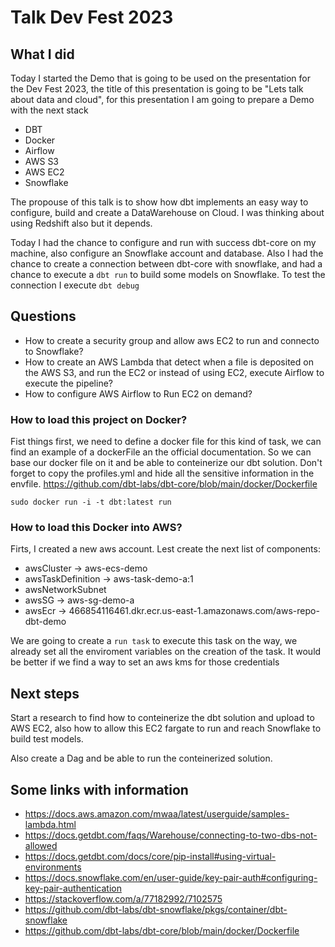 # Talk Dev Fest 2023

## What I did
Today I started the Demo that is going to be used on the presentation for the Dev Fest 2023, the title of this presentation is going to be "Lets talk about data and cloud", for this presentation I am going to prepare a Demo with the next stack 
* DBT
* Docker
* Airflow
* AWS S3
* AWS EC2
* Snowflake

The propouse of this talk is to show how dbt implements an easy way to configure, build and create a DataWarehouse on Cloud. I was thinking about using Redshift also but it depends.

Today I had the chance to configure and run with success dbt-core on my machine, also configure an Snowflake account and database.
Also I had the chance to create a connection between dbt-core with snowflake, and had a chance to execute a `dbt run` to build some models on Snowflake. To test the connection I execute `dbt debug`

## Questions 
* How to create a security group and allow aws EC2 to run and connecto to Snowflake?
* How to create an AWS Lambda that detect when a file is deposited on the AWS S3, and run the EC2 or instead of using EC2, execute Airflow to execute the pipeline?
* How to configure AWS Airflow to Run EC2 on demand?

### How to load this project on Docker?
Fist things first, we need to define a docker file for this kind of task, we can find an example of a dockerFile an the official documentation. So we can base our docker file on it and be able to conteinerize our dbt solution. Don't forget to copy the profiles.yml and hide all the sensitive information in the envfile.
https://github.com/dbt-labs/dbt-core/blob/main/docker/Dockerfile

`sudo docker run -i -t dbt:latest run`

### How to load this Docker into AWS?
Firts, I created a new aws account. Lest create the next list of components: 
* awsCluster        -> aws-ecs-demo
* awsTaskDefinition -> aws-task-demo-a:1 
* awsNetworkSubnet 
* awsSG             -> aws-sg-demo-a
* awsEcr            -> 466854116461.dkr.ecr.us-east-1.amazonaws.com/aws-repo-dbt-demo

We are going to create a `run task` to execute this task on the way, we already set all the enviroment variables on the creation of the task. It would be better if we find a way to set an aws kms for those credentials

## Next steps
Start a research to find how to conteinerize the dbt solution and upload to AWS EC2, also how to allow this EC2 fargate to run and reach Snowflake to build test models.

Also create a Dag and be able to run the conteinerized solution.

## Some links with information
* https://docs.aws.amazon.com/mwaa/latest/userguide/samples-lambda.html
* https://docs.getdbt.com/faqs/Warehouse/connecting-to-two-dbs-not-allowed
* https://docs.getdbt.com/docs/core/pip-install#using-virtual-environments
* https://docs.snowflake.com/en/user-guide/key-pair-auth#configuring-key-pair-authentication
* https://stackoverflow.com/a/77182992/7102575
* https://github.com/dbt-labs/dbt-snowflake/pkgs/container/dbt-snowflake
* https://github.com/dbt-labs/dbt-core/blob/main/docker/Dockerfile